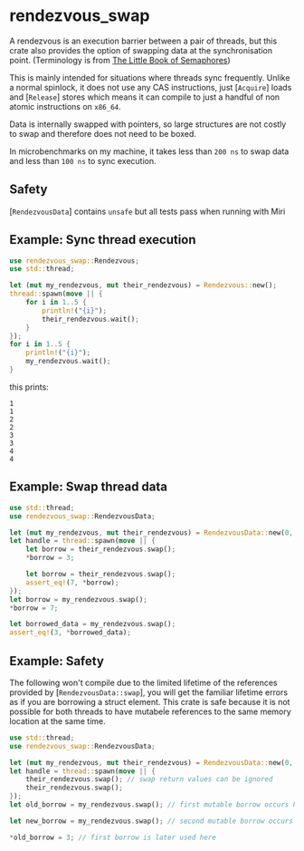 # rendezvous_swap

A rendezvous is an execution barrier between a pair of threads, but this crate also provides the option of swapping data at the synchronisation point. (Terminology is from [The Little Book of Semaphores](https://greenteapress.com/wp/semaphores/))

This is mainly intended for situations where threads sync frequently. Unlike a normal spinlock, it does not use any CAS instructions, just [`Acquire`] loads and [`Release`] stores which means it can compile to just a handful of non atomic instructions on `x86_64`.

Data is internally swapped with pointers, so large structures are not costly to swap and therefore does not need to be boxed.

In microbenchmarks on my machine, it takes less than `200 ns` to swap data and less than `100 ns` to sync execution.

## Safety
[`RendezvousData`] contains `unsafe` but all tests pass when running with Miri

## Example: Sync thread execution
```rust
use rendezvous_swap::Rendezvous;
use std::thread;

let (mut my_rendezvous, mut their_rendezvous) = Rendezvous::new();
thread::spawn(move || {
    for i in 1..5 {
        println!("{i}");
        their_rendezvous.wait();
    }
});
for i in 1..5 {
    println!("{i}");
    my_rendezvous.wait();
}
```
this prints:
```
1
1
2
2
3
3
4
4
```
## Example: Swap thread data
```rust
use std::thread;
use rendezvous_swap::RendezvousData;

let (mut my_rendezvous, mut their_rendezvous) = RendezvousData::new(0, 0);
let handle = thread::spawn(move || {
    let borrow = their_rendezvous.swap();
    *borrow = 3;

    let borrow = their_rendezvous.swap();
    assert_eq!(7, *borrow);
});
let borrow = my_rendezvous.swap();
*borrow = 7;

let borrowed_data = my_rendezvous.swap();
assert_eq!(3, *borrowed_data);

```
## Example: Safety
The following won't compile due to the limited lifetime of the references provided by [`RendezvousData::swap`], you will get the familiar lifetime errors as if you are borrowing a struct element. This crate is safe because it is not possible for both threads to have mutabeĺe references to the same memory location at the same time.
```rust
use std::thread;
use rendezvous_swap::RendezvousData;

let (mut my_rendezvous, mut their_rendezvous) = RendezvousData::new(0, 0);
let handle = thread::spawn(move || {
    their_rendezvous.swap(); // swap return values can be ignored
    their_rendezvous.swap();
});
let old_borrow = my_rendezvous.swap(); // first mutable borrow occurs here

let new_borrow = my_rendezvous.swap(); // second mutable borrow occurs here

*old_borrow = 3; // first borrow is later used here

```

